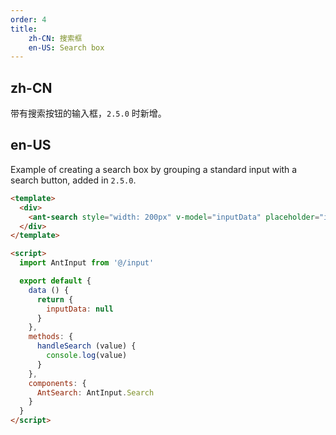 ```yaml
---
order: 4
title:
    zh-CN: 搜索框
    en-US: Search box
---
```


## zh-CN

带有搜索按钮的输入框，`2.5.0` 时新增。

## en-US

Example of creating a search box by grouping a standard input with a search button, added in `2.5.0`.

```` html
<template>
  <div>
    <ant-search style="width: 200px" v-model="inputData" placeholder="input search text" @search="handleSearch"></ant-search>
  </div>
</template>

<script>
  import AntInput from '@/input'

  export default {
    data () {
      return {
        inputData: null
      }
    },
    methods: {
      handleSearch (value) {
        console.log(value)
      }
    },
    components: {
      AntSearch: AntInput.Search
    }
  }
</script>
````
